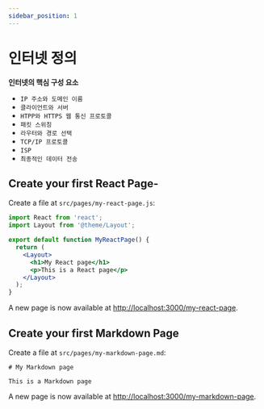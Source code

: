 ```yaml
---
sidebar_position: 1
---
```


# 인터넷 정의

**인터넷의 핵심 구성 요소**

- `IP 주소와 도메인 이름`
- `클라이언트와 서버`
- `HTPP와 HTTPS 웹 통신 프로토콜`
- `패킷 스위칭`
- `라우터와 경로 선택`
- `TCP/IP 프로토콜`
- `ISP`
- `최종적인 데이터 전송`

## Create your first React Page- 

Create a file at `src/pages/my-react-page.js`:

```jsx title="src/pages/my-react-page.js"
import React from 'react';
import Layout from '@theme/Layout';

export default function MyReactPage() {
  return (
    <Layout>
      <h1>My React page</h1>
      <p>This is a React page</p>
    </Layout>
  );
}
```

A new page is now available at [http://localhost:3000/my-react-page](http://localhost:3000/my-react-page).

## Create your first Markdown Page

Create a file at `src/pages/my-markdown-page.md`:

```mdx title="src/pages/my-markdown-page.md"
# My Markdown page

This is a Markdown page
```

A new page is now available at [http://localhost:3000/my-markdown-page](http://localhost:3000/my-markdown-page).

